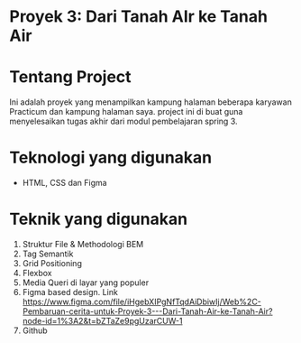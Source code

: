 # Proyek 3: Dari Tanah AIr ke Tanah Air

# Tentang Project

Ini adalah proyek yang menampilkan kampung halaman beberapa karyawan Practicum dan kampung halaman saya. project ini di buat guna menyelesaikan tugas akhir dari modul pembelajaran spring 3.

# Teknologi yang digunakan

- HTML, CSS dan Figma

# Teknik yang digunakan

1. Struktur File & Methodologi BEM
2. Tag Semantik
3. Grid Positioning
4. Flexbox
5. Media Queri di layar yang populer
6. Figma based design. Link https://www.figma.com/file/iHgebXIPgNfTqdAiDbiwIj/Web%2C-Pembaruan-cerita-untuk-Proyek-3---Dari-Tanah-Air-ke-Tanah-Air?node-id=1%3A2&t=bZTaZe9pgUzarCUW-1
7. Github
